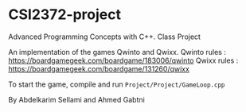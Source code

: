 # CSI2372-project
Advanced Programming Concepts with C++.
Class Project

An implementation of the games Qwinto and Qwixx.
Qwinto rules : https://boardgamegeek.com/boardgame/183006/qwinto
Qwixx rules  : https://boardgamegeek.com/boardgame/131260/qwixx

To start the game, compile and run `Project/Project/GameLoop.cpp`

By Abdelkarim Sellami and Ahmed Gabtni
